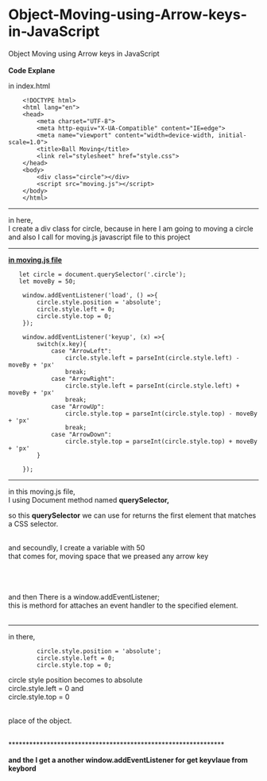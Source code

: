 # Object-Moving-using-Arrow-keys-in-JavaScript
Object Moving using Arrow keys in JavaScript
    <br><br>
    <b>Code Explane</b>
    <br>

in index.html <br>

        <!DOCTYPE html>
        <html lang="en">
        <head>
            <meta charset="UTF-8">
            <meta http-equiv="X-UA-Compatible" content="IE=edge">
            <meta name="viewport" content="width=device-width, initial-scale=1.0">
            <title>Ball Moving</title>
            <link rel="stylesheet" href="style.css">
        </head>
        <body>
            <div class="circle"></div>
            <script src="moving.js"></script>
        </body>
        </html>


**************************************************************




in here, <br>
I create a div class for circle, because in here I am going to moving a circle <br>
and also I call for moving.js javascript file to this project


********************************************************


<b><u>in moving.js file</u></b>


       let circle = document.querySelector('.circle');
       let moveBy = 50;

        window.addEventListener('load', () =>{
            circle.style.position = 'absolute';
            circle.style.left = 0;
            circle.style.top = 0;
        });

        window.addEventListener('keyup', (x) =>{
            switch(x.key){
                case "ArrowLeft":
                    circle.style.left = parseInt(circle.style.left) - moveBy + 'px'
                    break;
                case "ArrowRight":
                    circle.style.left = parseInt(circle.style.left) + moveBy + 'px'
                    break;
                case "ArrowUp":
                    circle.style.top = parseInt(circle.style.top) - moveBy + 'px'
                    break;
                case "ArrowDown":
                    circle.style.top = parseInt(circle.style.top) + moveBy + 'px'
            }

        });

**************************************************************

in this moving.js file,<br>
I using Document method named <b>querySelector,</b>

so this <b>querySelector</b> we can use for returns the first element that matches a CSS selector.<br>
<br>

and secoundly, I create a variable with 50<br> 
that comes for, moving space that we preased any arrow key <br>
<br><br><br>

and then There is a window.addEventListener; 
<br>
this is methord for attaches an event handler to the specified element.
<br><br>
**************************************************************

in there, 

            circle.style.position = 'absolute';
            circle.style.left = 0;
            circle.style.top = 0;

circle style position becomes to absolute<br>
circle.style.left = 0 and <br> 
circle.style.top = 0 <br><br>

place of the object.

<br>
**************************************************************


<b>and the I get a another window.addEventListener for get keyvlaue from keybord</b>
<br><br>


